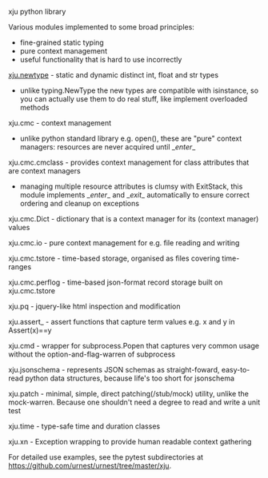 xju python library

Various modules implemented to some broad principles:
  - fine-grained static typing
  - pure context management
  - useful functionality that is hard to use incorrectly

[xju.newtype](xju/newtype.py) - static and dynamic distinct int, float and str types

  - unlike typing.NewType the new types are compatible with isinstance, so you
    can actually use them to do real stuff, like implement overloaded methods

xju.cmc - context management

  - unlike python standard library e.g. open(), these are "pure" context managers: resources
    are never acquired until \__enter__

xju.cmc.cmclass - provides context management for class attributes that are context managers

  - managing multiple resource attributes is clumsy with ExitStack, this module implements
    \__enter__ and \__exit__ automatically to ensure correct ordering and cleanup on exceptions

xju.cmc.Dict - dictionary that is a context manager for its (context manager) values

xju.cmc.io - pure context management for e.g. file reading and writing

xju.cmc.tstore - time-based storage, organised as files covering time-ranges

xju.cmc.perflog - time-based json-format record storage built on xju.cmc.tstore

xju.pq - jquery-like html inspection and modification

xju.assert_ - assert functions that capture term values e.g. x and y in Assert(x)==y

xju.cmd - wrapper for subprocess.Popen that captures very common usage without the option-and-flag-warren of subprocess

xju.jsonschema - represents JSON schemas as straight-foward, easy-to-read python data structures,
                 because life's too short for jsonschema

xju.patch - minimal, simple, direct patching(/stub/mock) utility, unlike the mock-warren. Because
            one shouldn't need a degree to read and write a unit test

xju.time - type-safe time and duration classes

xju.xn - Exception wrapping to provide human readable context gathering

For detailed use examples, see the pytest subdirectories at https://github.com/urnest/urnest/tree/master/xju.
